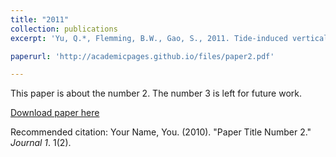 ```yaml
---
title: "2011"
collection: publications
excerpt: 'Yu, Q.*, Flemming, B.W., Gao, S., 2011. Tide-induced vertical suspended sediment concentration profiles: phase lag and amplitude attenuation. Ocean Dynamics 61, 403–410.'

paperurl: 'http://academicpages.github.io/files/paper2.pdf'

---
```

This paper is about the number 2. The number 3 is left for future work.

[Download paper here](http://academicpages.github.io/files/paper2.pdf)

Recommended citation: Your Name, You. (2010). "Paper Title Number 2." <i>Journal 1</i>. 1(2).
